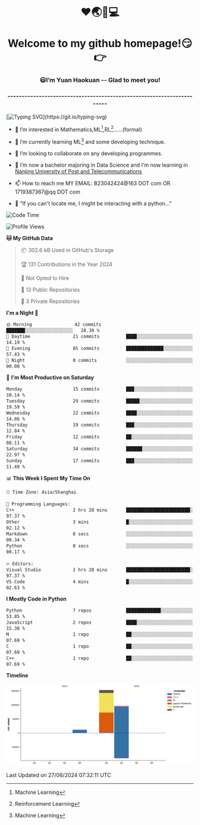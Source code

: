 <!--
<div align=center>
  <img width=128 src="image/figure.png">
</div>
-->
<h1 align="center">❤🌏🚩💻</h1>
<h1 align="center">Welcome to my github homepage!😏👉</h1>
<h3 align="center" >😃I’m Yuan Haokuan -- Glad to meet you!</h3>
<h3 align="center" >----------------------------------------------------------------------</h3>

  [![Typing SVG](https://readme-typing-svg.herokuapp.com?font=Fira+Code&pause=1000&random=false&width=450&lines=Here's+my+personal+infomation:)](https://git.io/typing-svg)

- 👀 I’m interested in Mathematics,ML[^1],RL[^2]......(formal)
  
- 🌱 I’m currently learning ML[^1] and some developing technique.
  
- 💞️ I’m looking to collaborate on any developing programmes.
  
- 🍉 I’m now a bachelor majoring in Data Science and I'm now learning in [Nanjing University of Post and Telecommunications](https://www.njupt.edu.cn/main.psp)
  
- 📫 How to reach me MY EMAIL: B23042424@163 DOT com OR 1719387367@qq DOT com

- 🐍 "If you can't locate me, I might be interacting with a python..."

<!--START_SECTION:waka-->
![Code Time](http://img.shields.io/badge/Code%20Time-119%20hrs%2040%20mins-blue)

![Profile Views](http://img.shields.io/badge/Profile%20Views-0-blue)

**🐱 My GitHub Data** 

> 📦 302.6 kB Used in GitHub's Storage 
 > 
> 🏆 131 Contributions in the Year 2024
 > 
> 🚫 Not Opted to Hire
 > 
> 📜 13 Public Repositories 
 > 
> 🔑 3 Private Repositories 
 > 
**I'm a Night 🦉** 

```text
🌞 Morning                42 commits          ███████░░░░░░░░░░░░░░░░░░   28.38 % 
🌆 Daytime                21 commits          ████░░░░░░░░░░░░░░░░░░░░░   14.19 % 
🌃 Evening                85 commits          ██████████████░░░░░░░░░░░   57.43 % 
🌙 Night                  0 commits           ░░░░░░░░░░░░░░░░░░░░░░░░░   00.00 % 
```
📅 **I'm Most Productive on Saturday** 

```text
Monday                   15 commits          ███░░░░░░░░░░░░░░░░░░░░░░   10.14 % 
Tuesday                  29 commits          █████░░░░░░░░░░░░░░░░░░░░   19.59 % 
Wednesday                22 commits          ████░░░░░░░░░░░░░░░░░░░░░   14.86 % 
Thursday                 19 commits          ███░░░░░░░░░░░░░░░░░░░░░░   12.84 % 
Friday                   12 commits          ██░░░░░░░░░░░░░░░░░░░░░░░   08.11 % 
Saturday                 34 commits          ██████░░░░░░░░░░░░░░░░░░░   22.97 % 
Sunday                   17 commits          ███░░░░░░░░░░░░░░░░░░░░░░   11.49 % 
```


📊 **This Week I Spent My Time On** 

```text
🕑︎ Time Zone: Asia/Shanghai

💬 Programming Languages: 
C++                      2 hrs 28 mins       ████████████████████████░   97.37 % 
Other                    3 mins              █░░░░░░░░░░░░░░░░░░░░░░░░   02.12 % 
Markdown                 0 secs              ░░░░░░░░░░░░░░░░░░░░░░░░░   00.34 % 
Python                   0 secs              ░░░░░░░░░░░░░░░░░░░░░░░░░   00.17 % 

🔥 Editors: 
Visual Studio            2 hrs 28 mins       ████████████████████████░   97.37 % 
VS Code                  4 mins              █░░░░░░░░░░░░░░░░░░░░░░░░   02.63 % 
```

**I Mostly Code in Python** 

```text
Python                   7 repos             █████████████░░░░░░░░░░░░   53.85 % 
JavaScript               2 repos             ████░░░░░░░░░░░░░░░░░░░░░   15.38 % 
M                        1 repo              ██░░░░░░░░░░░░░░░░░░░░░░░   07.69 % 
C                        1 repo              ██░░░░░░░░░░░░░░░░░░░░░░░   07.69 % 
C++                      1 repo              ██░░░░░░░░░░░░░░░░░░░░░░░   07.69 % 
```



**Timeline**

![Lines of Code chart](https://raw.githubusercontent.com/WilbertYuan/WilbertYuan/main/assets/bar_graph.png)


 Last Updated on 27/06/2024 07:32:11 UTC
<!--END_SECTION:waka-->

<!---
WilbertYuan/WilbertYuan is a ✨ special ✨ repository because its `README.md` (this file) appears on your GitHub profile.
You can click the Preview link to take a look at your changes.
--->
[^1]:Machine Learning
[^2]:Reinforcement Learning
